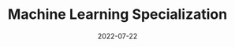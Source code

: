 ---
title: Machine Learning Specialization

# Title for the menu link if you wish to use a shorter link title, otherwise remove this option.
linktitle: mls

# Page summary for search engines.
summary: Notes from the Machine Learning Specialization on Coursera

# Date page published
date: 2022-07-22

# Book page type (do not modify).
type: book

# Position of this page in the menu. Remove this option to sort alphabetically.
weight: 1
---